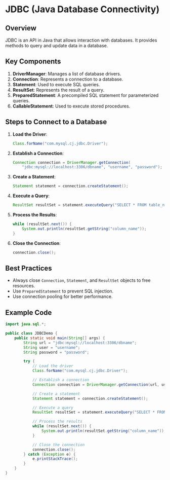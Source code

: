 # JDBC (Java Database Connectivity)

## Overview
JDBC is an API in Java that allows interaction with databases. It provides methods to query and update data in a database.

## Key Components
1. **DriverManager**: Manages a list of database drivers.
2. **Connection**: Represents a connection to a database.
3. **Statement**: Used to execute SQL queries.
4. **ResultSet**: Represents the result of a query.
5. **PreparedStatement**: A precompiled SQL statement for parameterized queries.
6. **CallableStatement**: Used to execute stored procedures.

## Steps to Connect to a Database

1. **Load the Driver**:
   ```java
   Class.forName("com.mysql.cj.jdbc.Driver");
   ```
2. **Establish a Connection**:
   ```java
   Connection connection = DriverManager.getConnection(
       "jdbc:mysql://localhost:3306/dbname", "username", "password");
   ```
3. **Create a Statement**:
   ```java
   Statement statement = connection.createStatement();
   ```
4. **Execute a Query**:
   ```java
   ResultSet resultSet = statement.executeQuery("SELECT * FROM table_name");
   ```
5. **Process the Results**:
   ```java
   while (resultSet.next()) {
       System.out.println(resultSet.getString("column_name"));
   }
   ```
6. **Close the Connection**:
   ```java
   connection.close();
   ```

## Best Practices
- Always close `Connection`, `Statement`, and `ResultSet` objects to free resources.
- Use `PreparedStatement` to prevent SQL injection.
- Use connection pooling for better performance.

## Example Code
```java
import java.sql.*;

public class JDBCDemo {
    public static void main(String[] args) {
        String url = "jdbc:mysql://localhost:3306/dbname";
        String user = "username";
        String password = "password";

        try {
            // Load the driver
            Class.forName("com.mysql.cj.jdbc.Driver");

            // Establish a connection
            Connection connection = DriverManager.getConnection(url, user, password);

            // Create a statement
            Statement statement = connection.createStatement();

            // Execute a query
            ResultSet resultSet = statement.executeQuery("SELECT * FROM table_name");

            // Process the results
            while (resultSet.next()) {
                System.out.println(resultSet.getString("column_name"));
            }

            // Close the connection
            connection.close();
        } catch (Exception e) {
            e.printStackTrace();
        }
    }
}
```
